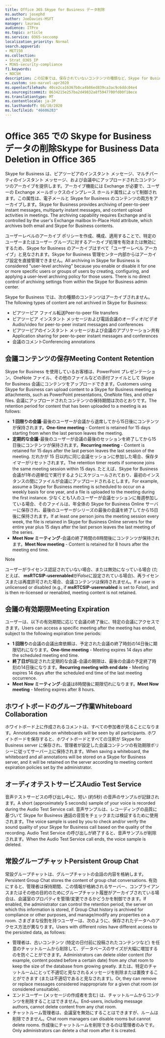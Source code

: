 ```yaml
---
title: Office 365 Skype for Business データ削除
ms.author: josephd
author: JoeDavies-MSFT
manager: laurawi
audience: ITPro
ms.topic: article
ms.service: O365-seccomp
localization_priority: Normal
search.appverid:
- MET150
ms.collection:
- Strat_O365_IP
- M365-security-compliance
f1.keywords:
- NOCSH
description: この記事では、保存されていないコンテンツの種類など、Skype for Business でのデータ削除についての説明を確認できます。
ms.custom: seo-marvel-apr2020
ms.openlocfilehash: 40ce2ca16367b0ca4b86ed839ca3ac9c6ddc04e4
ms.sourcegitcommit: 8634215e257ba2d49832a8f5947700fd00f18ece
ms.translationtype: MT
ms.contentlocale: ja-JP
ms.lasthandoff: 08/10/2020
ms.locfileid: "46606283"
---
```

# <a name="skype-for-business-data-deletion-in-office-365"></a><span data-ttu-id="a3d3a-103">Office 365 での Skype for Business データの削除</span><span class="sxs-lookup"><span data-stu-id="a3d3a-103">Skype for Business Data Deletion in Office 365</span></span>

<span data-ttu-id="a3d3a-p101">Skype for Business は、ピアツーピアのインスタント メッセージ、マルチパーティのインスタント メッセージ、および会議中にアップロードされたコンテンツのアーカイブを提供します。アーカイブ機能には Exchange が必要で、ユーザーの Exchange メールボックスのインプレース ホールド属性によって制御されます。この属性は、電子メールと Skype for Business のコンテンツの両方をアーカイブします。</span><span class="sxs-lookup"><span data-stu-id="a3d3a-p101">Skype for Business provides archiving of peer-to-peer instant messages, multiparty instant messages, and content upload activities in meetings. The archiving capability requires Exchange and is controlled by the user's Exchange mailbox In-Place Hold attribute, which archives both email and Skype for Business contents.</span></span>

<span data-ttu-id="a3d3a-p102">ユーザーレベルのアーカイブ ポリシーを作成、構成、適用することで、特定のユーザーまたはユーザー グループに対するアーカイブ処理を有効または無効にするため、Skype for Business のアーカイブはすべて「ユーザーレベル アーカイブ」と見なされます。Skype for Business 管理センター内部からはアーカイブ設定を直接管理できません。</span><span class="sxs-lookup"><span data-stu-id="a3d3a-p102">All archiving in Skype for Business is considered "user-level archiving" because you enable or disable it for one or more specific users or groups of users by creating, configuring, and applying a user-level archiving policy for those users. There is no direct control of archiving settings from within the Skype for Business admin center.</span></span>

<span data-ttu-id="a3d3a-108">Skype for Business では、次の種類のコンテンツはアーカイブされません。</span><span class="sxs-lookup"><span data-stu-id="a3d3a-108">The following types of content are not archived in Skype for Business:</span></span>

- <span data-ttu-id="a3d3a-109">ピアツーピア ファイル転送</span><span class="sxs-lookup"><span data-stu-id="a3d3a-109">Peer-to-peer file transfers</span></span>
- <span data-ttu-id="a3d3a-110">ピアツーピア インスタント メッセージおよび電話会議のオーディオ/ビデオ</span><span class="sxs-lookup"><span data-stu-id="a3d3a-110">Audio/video for peer-to-peer instant messages and conferences</span></span>
- <span data-ttu-id="a3d3a-111">ピアツーピアのインスタント メッセージおよび会議のアプリケーション共有</span><span class="sxs-lookup"><span data-stu-id="a3d3a-111">Application sharing for peer-to-peer instant messages and conferences</span></span>
- <span data-ttu-id="a3d3a-112">会議のコメント</span><span class="sxs-lookup"><span data-stu-id="a3d3a-112">Conferencing annotations</span></span> 

## <a name="meeting-content-retention"></a><span data-ttu-id="a3d3a-113">会議コンテンツの保存</span><span class="sxs-lookup"><span data-stu-id="a3d3a-113">Meeting Content Retention</span></span>

<span data-ttu-id="a3d3a-114">Skype for Business を使用しているお客様は、PowerPoint プレゼンテーション、OneNote ファイル、その他のファイルなどの添付ファイルとして Skype for Business 会議にコンテンツをアップロードできます。</span><span class="sxs-lookup"><span data-stu-id="a3d3a-114">Customers using Skype for Business can upload content to a Skype for Business meeting as attachments, such as PowerPoint presentations, OneNote files, and other files.</span></span> <span data-ttu-id="a3d3a-115">会議にアップロードされたコンテンツの保持期間は次のとおりです。</span><span class="sxs-lookup"><span data-stu-id="a3d3a-115">The retention period for content that has been uploaded to a meeting is as follows:</span></span>

- <span data-ttu-id="a3d3a-116">**1 回限りの会議**-最後のユーザーが会議から退席してから15日後にコンテンツが保持されます。</span><span class="sxs-lookup"><span data-stu-id="a3d3a-116">**One-time meeting** - Content is retained for 15 days starting from when the last person leaves the meeting.</span></span>
- <span data-ttu-id="a3d3a-117">**定期的な会議**-最後のユーザーが会議の最後のセッションを終了してから15日後にコンテンツが保持されます。</span><span class="sxs-lookup"><span data-stu-id="a3d3a-117">**Recurring meeting** - Content is retained for 15 days after the last person leaves the last session of the meeting.</span></span> <span data-ttu-id="a3d3a-118">だれかが 15 日以内に同じ会議セッションに参加した場合、保存タイマーがリセットされます。</span><span class="sxs-lookup"><span data-stu-id="a3d3a-118">The retention timer resets if someone joins the same meeting session within 15 days.</span></span> <span data-ttu-id="a3d3a-119">たとえば、Skype for Business 会議が1年の週単位で実行するようにスケジュールされており、最初のインスタンスの間にファイルが会議にアップロードされるとします。</span><span class="sxs-lookup"><span data-stu-id="a3d3a-119">For example, assume a Skype for Business meeting is scheduled to occur on a weekly basis for one year, and a file is uploaded to the meeting during the first instance.</span></span> <span data-ttu-id="a3d3a-120">少なくとも1人のユーザーが会議セッションに毎週参加している場合、そのファイルは、年全体の Skype for Business Online サーバーに保存され、最後のユーザーがシリーズの最後の会議を終了してから15日後に保持されます。</span><span class="sxs-lookup"><span data-stu-id="a3d3a-120">If at least one person joins the meeting session every week, the file is retained in Skype for Business Online servers for the entire year plus 15 days after the last person leaves the last meeting of the series.</span></span>
- <span data-ttu-id="a3d3a-121">**Meet Now ミーティング**-会議の終了時間の8時間後にコンテンツが保持されます。</span><span class="sxs-lookup"><span data-stu-id="a3d3a-121">**Meet Now meeting** - Content is retained for 8 hours after the meeting end time.</span></span>

> [!NOTE]
> <span data-ttu-id="a3d3a-122">ユーザーがライセンス認証されていない場合、または無効になっている場合 (たとえば、 **msRTCSIP-userenabled**が*False*に設定されている場合)、再ライセンスまたは再度許可された場合、会議コンテンツは保持されません。</span><span class="sxs-lookup"><span data-stu-id="a3d3a-122">If a user is unlicensed or disabled (e.g., if **msRTCSIP-userenabled** is set to *False*), and is then re-licensed or reenabled, meeting content is not retained.</span></span>

## <a name="meeting-expiration"></a><span data-ttu-id="a3d3a-123">会議の有効期限</span><span class="sxs-lookup"><span data-stu-id="a3d3a-123">Meeting Expiration</span></span>

<span data-ttu-id="a3d3a-124">ユーザーは、以下の有効期間に応じて会議の終了後に、特定の会議にアクセスできます。</span><span class="sxs-lookup"><span data-stu-id="a3d3a-124">Users can access a specific meeting after the meeting has ended, subject to the following expiration time periods:</span></span>

- <span data-ttu-id="a3d3a-125">**1 回限り**の会議の会議出席依頼は、予定された会議の終了時刻の14日後に期限切れになります。</span><span class="sxs-lookup"><span data-stu-id="a3d3a-125">**One-time meeting** - Meeting expires 14 days after the scheduled meeting end time.</span></span>
- <span data-ttu-id="a3d3a-126">**終了日が**指定された定期的な会議-会議の期限は、最後の会議の予定終了時刻の14日後になります。</span><span class="sxs-lookup"><span data-stu-id="a3d3a-126">**Recurring meeting with end date** - Meeting expires 14 days after the scheduled end time of the last meeting occurrence.</span></span>
- <span data-ttu-id="a3d3a-127">**Meet Now ミーティング**-会議は8時間後に期限切れになります。</span><span class="sxs-lookup"><span data-stu-id="a3d3a-127">**Meet Now meeting** - Meeting expires after 8 hours.</span></span>

## <a name="whiteboard-collaboration"></a><span data-ttu-id="a3d3a-128">ホワイトボードのグループ作業</span><span class="sxs-lookup"><span data-stu-id="a3d3a-128">Whiteboard Collaboration</span></span>

<span data-ttu-id="a3d3a-129">ホワイトボード上に作成されるコメントは、すべての参加者が見ることになります。</span><span class="sxs-lookup"><span data-stu-id="a3d3a-129">Annotations made on whiteboards will be seen by all participants.</span></span> <span data-ttu-id="a3d3a-130">ホワイトボードを保存すると、ホワイトボードとすべての注釈が Skype for Business server に保存され、管理者が設定した会議コンテンツの有効期限ポリシーに従ってサーバー上に保持されます。</span><span class="sxs-lookup"><span data-stu-id="a3d3a-130">When saving a whiteboard, the whiteboard and all annotations will be stored on a Skype for Business server, and it will be retained on the server according to meeting content expiration policies set by the administrator.</span></span>

## <a name="audio-test-service"></a><span data-ttu-id="a3d3a-131">オーディオテストサービス</span><span class="sxs-lookup"><span data-stu-id="a3d3a-131">Audio Test Service</span></span>

<span data-ttu-id="a3d3a-132">音声テストサービスの呼び出し中に、短い (約5秒) の音声のサンプルが記録されます。</span><span class="sxs-lookup"><span data-stu-id="a3d3a-132">A short (approximately 5 seconds) sample of your voice is recorded during the Audio Test Service call.</span></span> <span data-ttu-id="a3d3a-133">音声サンプルは、レコーディングの品質に基づいて Skype for Business 通話の音質をチェックまたは検証するために使用されます。</span><span class="sxs-lookup"><span data-stu-id="a3d3a-133">The voice sample is used by you to check and/or verify the sound quality of your Skype for Business call based on the quality of the recording.</span></span> <span data-ttu-id="a3d3a-134">Audio Test Service の呼び出しが終了すると、音声サンプルが削除されます。</span><span class="sxs-lookup"><span data-stu-id="a3d3a-134">When the Audio Test Service call ends, the voice sample is deleted.</span></span>

## <a name="persistent-group-chat"></a><span data-ttu-id="a3d3a-135">常設グループチャット</span><span class="sxs-lookup"><span data-stu-id="a3d3a-135">Persistent Group Chat</span></span>

<span data-ttu-id="a3d3a-136">常設グループチャットは、グループチャットの会話の内容を格納します。</span><span class="sxs-lookup"><span data-stu-id="a3d3a-136">Persistent Group Chat stores the content of group chat conversations.</span></span> <span data-ttu-id="a3d3a-137">有効にすると、管理者は保持期間、この情報が格納されるサーバー、コンプライアンスまたはその他の目的のためにグループチャット履歴がアーカイブされている場合は、会議室のプロパティを管理/変更できるかどうかを制御できます。</span><span class="sxs-lookup"><span data-stu-id="a3d3a-137">If enabled, the administrator can control the retention period, the server on which this information is stored, if Group Chat history is archived for compliance or other purposes, and manage/modify any properties on a room.</span></span> <span data-ttu-id="a3d3a-138">さまざまな役割を持つユーザーは、次のように、保存されたデータへのアクセス方法が異なります。</span><span class="sxs-lookup"><span data-stu-id="a3d3a-138">Users with different roles have different access to the persisted data, as follows:</span></span>

- <span data-ttu-id="a3d3a-139">管理者は、古いコンテンツ (特定の日付前に投稿されたコンテンツなど) を任意のチャットルームから削除して、データベースのサイズが大幅に増加するのを防ぐことができます。</span><span class="sxs-lookup"><span data-stu-id="a3d3a-139">Administrators can delete older content (for example, content posted before a certain date) from any chat room to keep the size of the database from growing greatly.</span></span> <span data-ttu-id="a3d3a-140">または、特定のチャットルームにとって不適切と見なされるメッセージを削除または置換することができます (または不適切であると見なされます)。</span><span class="sxs-lookup"><span data-stu-id="a3d3a-140">Or, they can remove or replace messages considered inappropriate for a given chat room (or considered unsuitable).</span></span>
- <span data-ttu-id="a3d3a-141">エンドユーザー (メッセージの作成者を含む) は、チャットルームからコンテンツを削除することはできません。</span><span class="sxs-lookup"><span data-stu-id="a3d3a-141">End-users, including message authors, cannot delete content from any chat room.</span></span>
- <span data-ttu-id="a3d3a-142">チャットルーム管理者は、会議室を無効にすることはできますが、ルームは削除できません。</span><span class="sxs-lookup"><span data-stu-id="a3d3a-142">Chat room managers can disable rooms but cannot delete rooms.</span></span> <span data-ttu-id="a3d3a-143">作成後にチャットルームを削除できるのは管理者のみです。</span><span class="sxs-lookup"><span data-stu-id="a3d3a-143">Only administrators can delete a chat room after it is created.</span></span>